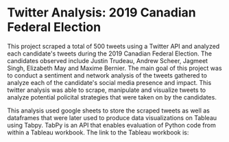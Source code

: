 # Twitter Analysis: 2019 Canadian Federal Election

This project scraped a total of 500 tweets using a Twitter API and analyzed each candidate's tweets during the 2019 Canadian Federal Election.
The candidates observed include Justin Trudeau, Andrew Scheer, Jagmeet Singh, Elizabeth May and Maxime Bernier.
The main goal of this project was to conduct a sentiment and network analysis of the tweets gathered to analyze each of the candidate's social media presence and impact.
This twitter analysis was able to scrape, manipulate and visualize tweets to analyze potential policital strategies that were taken on by the candidates.

This analysis used google sheets to store the scraped tweets as well as dataframes that were later used to produce data visualizations on Tableau using Tabpy.
TabPy is an API that enables evaluation of Python code from within a Tableau workbook.
The link to the Tableau workbook is:
